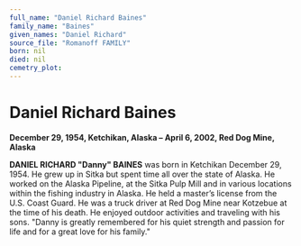 ```yaml
---
full_name: "Daniel Richard Baines"
family_name: "Baines"
given_names: "Daniel Richard"
source_file: "Romanoff FAMILY"
born: nil
died: nil
cemetry_plot: 
---
```

# Daniel Richard Baines

**December 29, 1954, Ketchikan, Alaska – April 6, 2002, Red Dog Mine,
Alaska**

**DANIEL RICHARD "Danny" BAINES** was born in Ketchikan December 29,
1954. He grew up in Sitka but spent time all over the state of Alaska.
He worked on the Alaska Pipeline, at the Sitka Pulp Mill and in various
locations within the fishing industry in Alaska. He held a master’s
license from the U.S. Coast Guard. He was a truck driver at Red Dog Mine
near Kotzebue at the time of his death. He enjoyed outdoor activities
and traveling with his sons. "Danny is greatly remembered for his quiet
strength and passion for life and for a great love for his family."
